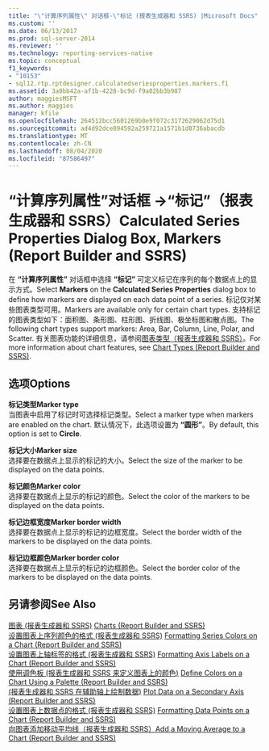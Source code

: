 ```yaml
---
title: "\"计算序列属性\" 对话框-\"标记 (报表生成器和 SSRS) |Microsoft Docs"
ms.custom: ''
ms.date: 06/13/2017
ms.prod: sql-server-2014
ms.reviewer: ''
ms.technology: reporting-services-native
ms.topic: conceptual
f1_keywords:
- "10153"
- sql12.rtp.rptdesigner.calculatedseriesproperties.markers.f1
ms.assetid: 3a0bb42a-af1b-4228-bc9d-f9a02bb3b987
author: maggiesMSFT
ms.author: maggies
manager: kfile
ms.openlocfilehash: 264512bcc5601269b0e9f072c3172629062d75d1
ms.sourcegitcommit: ad4d92dce894592a259721a1571b1d8736abacdb
ms.translationtype: MT
ms.contentlocale: zh-CN
ms.lasthandoff: 08/04/2020
ms.locfileid: "87586497"
---
```

# <a name="calculated-series-properties-dialog-box-markers-report-builder-and-ssrs"></a><span data-ttu-id="80b45-102">“计算序列属性”对话框 -&gt;“标记”（报表生成器和 SSRS）</span><span class="sxs-lookup"><span data-stu-id="80b45-102">Calculated Series Properties Dialog Box, Markers (Report Builder and SSRS)</span></span>
  <span data-ttu-id="80b45-103">在 **“计算序列属性”** 对话框中选择 **“标记”** 可定义标记在序列的每个数据点上的显示方式。</span><span class="sxs-lookup"><span data-stu-id="80b45-103">Select **Markers** on the **Calculated Series Properties** dialog box to define how markers are displayed on each data point of a series.</span></span> <span data-ttu-id="80b45-104">标记仅对某些图表类型可用。</span><span class="sxs-lookup"><span data-stu-id="80b45-104">Markers are available only for certain chart types.</span></span> <span data-ttu-id="80b45-105">支持标记的图表类型如下：面积图、条形图、柱形图、折线图、极坐标图和散点图。</span><span class="sxs-lookup"><span data-stu-id="80b45-105">The following chart types support markers: Area, Bar, Column, Line, Polar, and Scatter.</span></span> <span data-ttu-id="80b45-106">有关图表功能的详细信息，请参阅[图表类型（报表生成器和 SSRS）](report-design/chart-types-report-builder-and-ssrs.md)。</span><span class="sxs-lookup"><span data-stu-id="80b45-106">For more information about chart features, see [Chart Types &#40;Report Builder and SSRS&#41;](report-design/chart-types-report-builder-and-ssrs.md).</span></span>  
  
## <a name="options"></a><span data-ttu-id="80b45-107">选项</span><span class="sxs-lookup"><span data-stu-id="80b45-107">Options</span></span>  
 <span data-ttu-id="80b45-108">**标记类型**</span><span class="sxs-lookup"><span data-stu-id="80b45-108">**Marker type**</span></span>  
 <span data-ttu-id="80b45-109">当图表中启用了标记时可选择标记类型。</span><span class="sxs-lookup"><span data-stu-id="80b45-109">Select a marker type when markers are enabled on the chart.</span></span> <span data-ttu-id="80b45-110">默认情况下，此选项设置为 **“圆形”**。</span><span class="sxs-lookup"><span data-stu-id="80b45-110">By default, this option is set to **Circle**.</span></span>  
  
 <span data-ttu-id="80b45-111">**标记大小**</span><span class="sxs-lookup"><span data-stu-id="80b45-111">**Marker size**</span></span>  
 <span data-ttu-id="80b45-112">选择要在数据点上显示的标记的大小。</span><span class="sxs-lookup"><span data-stu-id="80b45-112">Select the size of the marker to be displayed on the data points.</span></span>  
  
 <span data-ttu-id="80b45-113">**标记颜色**</span><span class="sxs-lookup"><span data-stu-id="80b45-113">**Marker color**</span></span>  
 <span data-ttu-id="80b45-114">选择要在数据点上显示的标记的颜色。</span><span class="sxs-lookup"><span data-stu-id="80b45-114">Select the color of the markers to be displayed on the data points.</span></span>  
  
 <span data-ttu-id="80b45-115">**标记边框宽度**</span><span class="sxs-lookup"><span data-stu-id="80b45-115">**Marker border width**</span></span>  
 <span data-ttu-id="80b45-116">选择要在数据点上显示的标记的边框宽度。</span><span class="sxs-lookup"><span data-stu-id="80b45-116">Select the border width of the markers to be displayed on the data points.</span></span>  
  
 <span data-ttu-id="80b45-117">**标记边框颜色**</span><span class="sxs-lookup"><span data-stu-id="80b45-117">**Marker border color**</span></span>  
 <span data-ttu-id="80b45-118">选择要在数据点上显示的标记的边框颜色。</span><span class="sxs-lookup"><span data-stu-id="80b45-118">Select the border color of the markers to be displayed on the data points.</span></span>  
  
## <a name="see-also"></a><span data-ttu-id="80b45-119">另请参阅</span><span class="sxs-lookup"><span data-stu-id="80b45-119">See Also</span></span>  
 <span data-ttu-id="80b45-120">[图表 &#40;报表生成器和 SSRS&#41;](report-design/charts-report-builder-and-ssrs.md) </span><span class="sxs-lookup"><span data-stu-id="80b45-120">[Charts &#40;Report Builder and SSRS&#41;](report-design/charts-report-builder-and-ssrs.md) </span></span>  
 <span data-ttu-id="80b45-121">[设置图表上序列颜色的格式 &#40;报表生成器和 SSRS&#41;](report-design/formatting-series-colors-on-a-chart-report-builder-and-ssrs.md) </span><span class="sxs-lookup"><span data-stu-id="80b45-121">[Formatting Series Colors on a Chart &#40;Report Builder and SSRS&#41;](report-design/formatting-series-colors-on-a-chart-report-builder-and-ssrs.md) </span></span>  
 <span data-ttu-id="80b45-122">[设置图表上轴标签的格式 &#40;报表生成器和 SSRS&#41;](report-design/formatting-axis-labels-on-a-chart-report-builder-and-ssrs.md) </span><span class="sxs-lookup"><span data-stu-id="80b45-122">[Formatting Axis Labels on a Chart &#40;Report Builder and SSRS&#41;](report-design/formatting-axis-labels-on-a-chart-report-builder-and-ssrs.md) </span></span>  
 <span data-ttu-id="80b45-123">[使用调色板 &#40;报表生成器和 SSRS 来定义图表上的颜色&#41;](report-design/define-colors-on-a-chart-using-a-palette-report-builder-and-ssrs.md) </span><span class="sxs-lookup"><span data-stu-id="80b45-123">[Define Colors on a Chart Using a Palette &#40;Report Builder and SSRS&#41;](report-design/define-colors-on-a-chart-using-a-palette-report-builder-and-ssrs.md) </span></span>  
 <span data-ttu-id="80b45-124">[&#40;报表生成器和 SSRS 在辅助轴上绘制数据&#41;](report-design/plot-data-on-a-secondary-axis-report-builder-and-ssrs.md) </span><span class="sxs-lookup"><span data-stu-id="80b45-124">[Plot Data on a Secondary Axis &#40;Report Builder and SSRS&#41;](report-design/plot-data-on-a-secondary-axis-report-builder-and-ssrs.md) </span></span>  
 <span data-ttu-id="80b45-125">[设置图表上数据点的格式 &#40;报表生成器和 SSRS&#41;](report-design/formatting-data-points-on-a-chart-report-builder-and-ssrs.md) </span><span class="sxs-lookup"><span data-stu-id="80b45-125">[Formatting Data Points on a Chart &#40;Report Builder and SSRS&#41;](report-design/formatting-data-points-on-a-chart-report-builder-and-ssrs.md) </span></span>  
 [<span data-ttu-id="80b45-126">向图表添加移动平均线（报表生成器和 SSRS）</span><span class="sxs-lookup"><span data-stu-id="80b45-126">Add a Moving Average to a Chart &#40;Report Builder and SSRS&#41;</span></span>](report-design/add-a-moving-average-to-a-chart-report-builder-and-ssrs.md)  
  
  
